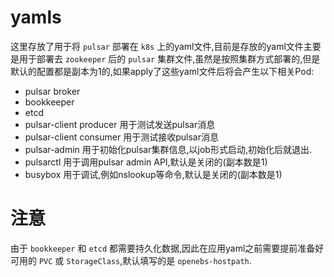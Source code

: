 # yamls

这里存放了用于将 `pulsar` 部署在 `k8s` 上的yaml文件,目前是存放的yaml文件主要是用于部署去 `zookeeper` 后的 `pulsar` 集群文件,虽然是按照集群方式部署的,但是默认的配置都是副本为1的,如果apply了这些yaml文件后将会产生以下相关Pod:  

- pulsar broker
- bookkeeper
- etcd
- pulsar-client producer  用于测试发送pulsar消息
- pulsar-client consumer  用于测试接收pulsar消息
- pulsar-admin  用于初始化pulsar集群信息,以job形式启动,初始化后就退出.
- pulsarctl  用于调用pulsar admin API,默认是关闭的(副本数是1)
- busybox  用于调试,例如nslookup等命令,默认是关闭的(副本数是1)  

# 注意
由于 `bookkeeper` 和 `etcd` 都需要持久化数据,因此在应用yaml之前需要提前准备好可用的 `PVC` 或 `StorageClass`,默认填写的是 `openebs-hostpath`.